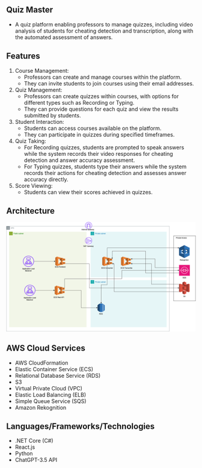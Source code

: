 ## Quiz Master

- A quiz platform enabling professors to manage quizzes, including video analysis of students for cheating detection and transcription, along with the automated assessment of answers.

## Features

1. Course Management:
    - Professors can create and manage courses within the platform.
    - They can invite students to join courses using their email addresses.
2. Quiz Management:
    - Professors can create quizzes within courses, with options for different types such as Recording or Typing.
    - They can provide questions for each quiz and view the results submitted by students.
3.	Student Interaction:
    - Students can access courses available on the platform.
    - They can participate in quizzes during specified timeframes.
4.	Quiz Taking:
    - For Recording quizzes, students are prompted to speak answers while the system records their video responses for cheating detection and answer accuracy assessment.
    - For Typing quizzes, students type their answers while the system records their actions for cheating detection and assesses answer accuracy directly.
5.	Score Viewing:
    - Students can view their scores achieved in quizzes.

## Architecture

![alt text](Architecture.png)

## AWS Cloud Services

- AWS CloudFormation
- Elastic Container Service (ECS)
- Relational Database Service (RDS)
- S3
- Virtual Private Cloud (VPC)
- Elastic Load Balancing (ELB)
- Simple Queue Service (SQS)
- Amazon Rekognition

## Languages/Frameworks/Technologies

- .NET Core (C#)
- React.js
- Python
- ChatGPT-3.5 API